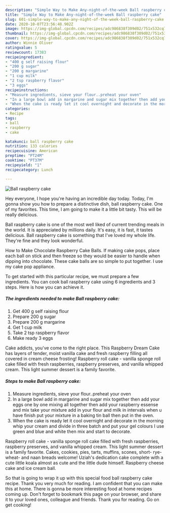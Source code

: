 ```yaml
---
description: "Simple Way to Make Any-night-of-the-week Ball raspberry cake"
title: "Simple Way to Make Any-night-of-the-week Ball raspberry cake"
slug: 601-simple-way-to-make-any-night-of-the-week-ball-raspberry-cake
date: 2020-10-07T23:56:48.902Z
image: https://img-global.cpcdn.com/recipes/adc986838f309d02/751x532cq70/ball-raspberry-cake-recipe-main-photo.jpg
thumbnail: https://img-global.cpcdn.com/recipes/adc986838f309d02/751x532cq70/ball-raspberry-cake-recipe-main-photo.jpg
cover: https://img-global.cpcdn.com/recipes/adc986838f309d02/751x532cq70/ball-raspberry-cake-recipe-main-photo.jpg
author: Winnie Oliver
ratingvalue: 5
reviewcount: 17383
recipeingredient:
- "400 g self raising flour"
- "200 g sugar"
- "200 g margarine"
- "1 cup milk"
- "2 tsp raspberry flavor"
- "3 eggs"
recipeinstructions:
- "Measure ingredients, sieve your flour..preheat your oven"
- "In a large bowl add in margarine and sugar mix together then add your eggs one by one mixing all together then add your raspberry essense and mix take your mixture add in your flour and milk in intervals when u have finish put your mixture in a baking tin ball then put in the oven."
- "When the cake is ready let it cool overnight and decorate in the morning whip your cream and divide in three batch and put your gel colours I use green and blue and white then mix and start to decorate."
categories:
- Recipe
tags:
- ball
- raspberry
- cake

katakunci: ball raspberry cake 
nutrition: 133 calories
recipecuisine: American
preptime: "PT24M"
cooktime: "PT37M"
recipeyield: "1"
recipecategory: Lunch

---
```



![Ball raspberry cake](https://img-global.cpcdn.com/recipes/adc986838f309d02/751x532cq70/ball-raspberry-cake-recipe-main-photo.jpg)

Hey everyone, I hope you're having an incredible day today. Today, I'm gonna show you how to prepare a distinctive dish, ball raspberry cake. One of my favorites. This time, I am going to make it a little bit tasty. This will be really delicious.

Ball raspberry cake is one of the most well liked of current trending meals in the world. It is appreciated by millions daily. It's easy, it is fast, it tastes delicious. Ball raspberry cake is something that I've loved my whole life. They're fine and they look wonderful.

How to Make Chocolate Raspberry Cake Balls. If making cake pops, place each ball on stick and then freeze so they would be easier to handle when dipping into chocolate. These cake balls are so simple to put together. I use my cake pop appliance.


To get started with this particular recipe, we must prepare a few ingredients. You can cook ball raspberry cake using 6 ingredients and 3 steps. Here is how you can achieve it.

<!--inarticleads1-->

##### The ingredients needed to make Ball raspberry cake:

1. Get 400 g self raising flour
1. Prepare 200 g sugar
1. Prepare 200 g margarine
1. Get 1 cup milk
1. Take 2 tsp raspberry flavor
1. Make ready 3 eggs


Cake addicts, you&#39;ve come to the right place. This Raspberry Dream Cake has layers of tender, moist vanilla cake and fresh raspberry filling all covered in cream cheese frosting! Raspberry roll cake - vanilla sponge roll cake filled with fresh raspberries, raspberry preserves, and vanilla whipped cream. This light summer dessert is a family favorite. 

<!--inarticleads2-->

##### Steps to make Ball raspberry cake:

1. Measure ingredients, sieve your flour..preheat your oven
1. In a large bowl add in margarine and sugar mix together then add your eggs one by one mixing all together then add your raspberry essense and mix take your mixture add in your flour and milk in intervals when u have finish put your mixture in a baking tin ball then put in the oven.
1. When the cake is ready let it cool overnight and decorate in the morning whip your cream and divide in three batch and put your gel colours I use green and blue and white then mix and start to decorate.


Raspberry roll cake - vanilla sponge roll cake filled with fresh raspberries, raspberry preserves, and vanilla whipped cream. This light summer dessert is a family favorite. Cakes, cookies, pies, tarts, muffins, scones, short- rye- wheat- and naan breads welcome! Uziah&#39;s dedication cake complete with a cute little koala almost as cute and the little dude himself. Raspberry cheese cake and ice cream ball. 

So that is going to wrap it up with this special food ball raspberry cake recipe. Thank you very much for reading. I am confident that you can make this at home. There is gonna be more interesting food at home recipes coming up. Don't forget to bookmark this page on your browser, and share it to your loved ones, colleague and friends. Thank you for reading. Go on get cooking!

